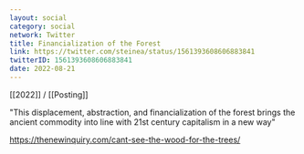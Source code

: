 ```yaml
---
layout: social
category: social
network: Twitter
title: Financialization of the Forest
link: https://twitter.com/steinea/status/1561393608606883841
twitterID: 1561393608606883841
date: 2022-08-21
---
```


[[2022]] / [[Posting]]

"This displacement, abstraction, and financialization of the forest brings the ancient commodity into line with 21st century capitalism in a new way"

<https://thenewinquiry.com/cant-see-the-wood-for-the-trees/>
